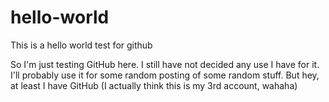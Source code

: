 # hello-world
This is a hello world test for github


So I'm just testing GitHub here. I still have not decided any use I have for it.
I'll probably use it for some random posting of some random stuff. But hey, at least I have GitHub (I actually think this is my 3rd account, wahaha)
